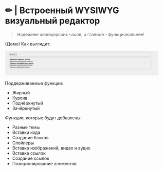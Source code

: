 # ✏ | Встроенный WYSIWYG визуальный редактор

> Надёжнее швейцерских часов, а главное - функциональнее!

(Демо) Как выглядит:

<img src="https://github.com/UndevSoftware/UndevEngine/blob/main/IMAGES/Editor%20Demo.png">

Поддерживаемые функции:

- Жирный
- Курсив
- Подчёркнутый
- Зачёркнутый

Функции, которые будут добавлены:

- Разные темы
- Вставки кода
- Создание блоков
- Спойлеры
- Вставка изображений, видео и аудио
- Вставка ссылок
- Создание ссылок
- Позиционирование элементов
